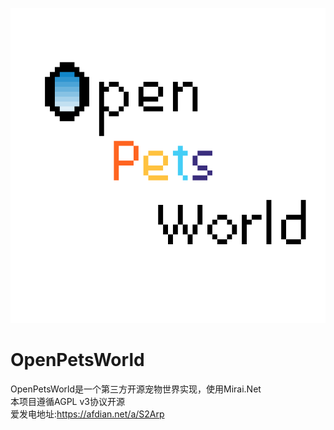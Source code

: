 ![logo](logo.png)

OpenPetsWorld
====
OpenPetsWorld是一个第三方开源宠物世界实现，使用Mirai.Net  
本项目遵循AGPL v3协议开源  
爱发电地址:https://afdian.net/a/S2Arp
